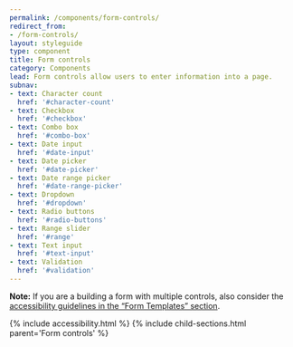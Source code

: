 ```yaml
---
permalink: /components/form-controls/
redirect_from:
- /form-controls/
layout: styleguide
type: component
title: Form controls
category: Components
lead: Form controls allow users to enter information into a page.
subnav:
- text: Character count
  href: '#character-count'
- text: Checkbox
  href: '#checkbox'
- text: Combo box
  href: '#combo-box'
- text: Date input
  href: '#date-input'
- text: Date picker
  href: '#date-picker'
- text: Date range picker
  href: '#date-range-picker'
- text: Dropdown
  href: '#dropdown'
- text: Radio buttons
  href: '#radio-buttons'
- text: Range slider
  href: '#range'
- text: Text input
  href: '#text-input'
- text: Validation
  href: '#validation'
---
```


<div class="site-note"><strong>Note:</strong> If you are a building a form with multiple controls, also consider the <a href="{{ site.baseurl }}/form-templates/">accessibility guidelines in the “Form Templates” section</a>.</div>

{% include accessibility.html %}
{% include child-sections.html parent='Form controls' %}
